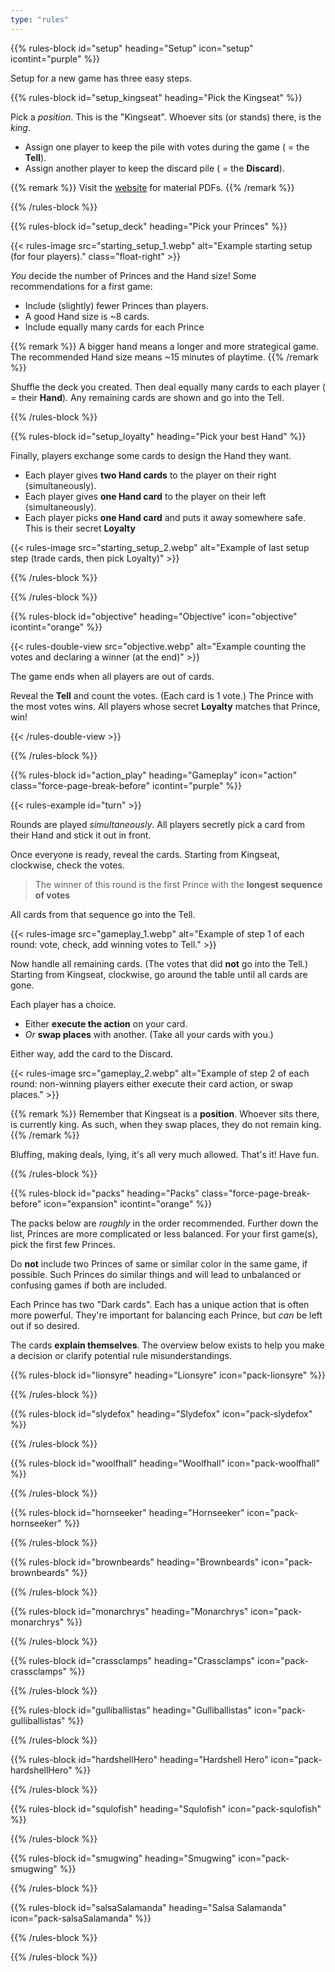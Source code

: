 ```yaml
---
type: "rules"
---
```


{{% rules-block id="setup" heading="Setup" icon="setup" icontint="purple" %}}

Setup for a new game has three easy steps.

{{% rules-block id="setup_kingseat" heading="Pick the Kingseat" %}}

Pick a _position_. This is the "Kingseat". Whoever sits (or stands) there, is the _king_. 

* Assign one player to keep the pile with votes during the game ( = the **Tell**).
* Assign another player to keep the discard pile ( = the **Discard**).

{{% remark %}}
Visit the [website](https://pandaqi.com/kingseat) for material PDFs.
{{% /remark %}}

{{% /rules-block %}}

{{% rules-block id="setup_deck" heading="Pick your Princes" %}}

{{< rules-image src="starting_setup_1.webp" alt="Example starting setup (for four players)." class="float-right" >}}

_You_ decide the number of Princes and the Hand size! Some recommendations for a first game:

* Include (slightly) fewer Princes than players.
* A good Hand size is ~8 cards.
* Include equally many cards for each Prince

{{% remark %}}
A bigger hand means a longer and more strategical game. The recommended Hand size means ~15 minutes of playtime.
{{% /remark %}}

Shuffle the deck you created. Then deal equally many cards to each player ( = their **Hand**). Any remaining cards are shown and go into the Tell.

{{% /rules-block %}}

{{% rules-block id="setup_loyalty" heading="Pick your best Hand" %}}

Finally, players exchange some cards to design the Hand they want.

* Each player gives **two Hand cards** to the player on their right (simultaneously).
* Each player gives **one Hand card** to the player on their left (simultaneously).
* Each player picks **one Hand card** and puts it away somewhere safe. This is their secret **Loyalty**

{{< rules-image src="starting_setup_2.webp" alt="Example of last setup step (trade cards, then pick Loyalty)" >}}

{{% /rules-block %}}

{{% /rules-block %}}

{{% rules-block id="objective" heading="Objective" icon="objective" icontint="orange" %}}

{{< rules-double-view src="objective.webp" alt="Example counting the votes and declaring a winner (at the end)" >}}

The game ends when all players are out of cards. 

Reveal the **Tell** and count the votes. (Each card is 1 vote.) The Prince with the most votes wins. All players whose secret **Loyalty** matches that Prince, win!

{{< /rules-double-view >}}

{{% /rules-block %}}

{{% rules-block id="action_play" heading="Gameplay" icon="action" class="force-page-break-before" icontint="purple" %}}

{{< rules-example id="turn" >}}

Rounds are played _simultaneously_. All players secretly pick a card from their Hand and stick it out in front.

Once everyone is ready, reveal the cards. Starting from Kingseat, clockwise, check the votes.

> The winner of this round is the first Prince with the **longest sequence of votes**

All cards from that sequence go into the Tell.

{{< rules-image src="gameplay_1.webp" alt="Example of step 1 of each round: vote, check, add winning votes to Tell." >}}

Now handle all remaining cards. (The votes that did **not** go into the Tell.) Starting from Kingseat, clockwise, go around the table until all cards are gone. 

Each player has a choice.

* Either **execute the action** on your card.
* _Or_ **swap places** with another. (Take all your cards with you.)

Either way, add the card to the Discard.

{{< rules-image src="gameplay_2.webp" alt="Example of step 2 of each round: non-winning players either execute their card action, or swap places." >}}

{{% remark %}}
Remember that Kingseat is a **position**. Whoever sits there, is currently king. As such, when they swap places, they do not remain king.
{{% /remark %}}

Bluffing, making deals, lying, it's all very much allowed. That's it! Have fun. 

<!---
 A player can't change places more than once per round. 

 {{% remark class="right" %}}
So yes, if a previous player already swapped with you, you must execute the action when your turn comes.
{{% /remark %}}

Rounds alternate between **public** and **secret**. In public rounds, everything is the same, but ...

* Players vote in turn (starting from Kingseat, clockwise)
* And simply show their vote publicly

The first round is public.
--->

{{% /rules-block %}}

{{% rules-block id="packs" heading="Packs" class="force-page-break-before" icon="expansion" icontint="orange" %}}

The packs below are _roughly_ in the order recommended. Further down the list, Princes are more complicated or less balanced. For your first game(s), pick the first few Princes.

Do **not** include two Princes of same or similar color in the same game, if possible. Such Princes do similar things and will lead to unbalanced or confusing games if both are included.

Each Prince has two "Dark cards". Each has a unique action that is often more powerful. They're important for balancing each Prince, but _can_ be left out if so desired.

The cards **explain themselves**. The overview below exists to help you make a decision or clarify potential rule misunderstandings.

<!---
Some cards have special actions, indicated above the text.

* (@TODO: ICON?) "When played" means you must execute the action when playing the card. 
* (@TODO: ICON?) "When revealed" means you must execute the action when the card is revealed.
* (@TODO: ICON?) "When Tell" means the action activates when the Tell is counted at the end of the game.

All of these mean that you **don't** get to swap places, as you've "decided" to execute the action.
--->

{{% rules-block id="lionsyre" heading="Lionsyre" icon="pack-lionsyre" %}}

<!-- The JavaScript has a function that reads these and inserts the right content automatically (from dictionary.js) -->
<div class="prince-info" data-prince="lionsyre"></div>

{{% /rules-block %}}

{{% rules-block id="slydefox" heading="Slydefox" icon="pack-slydefox" %}}

<div class="prince-info" data-prince="slydefox"></div>

{{% /rules-block %}}

{{% rules-block id="woolfhall" heading="Woolfhall" icon="pack-woolfhall" %}}

<div class="prince-info" data-prince="woolfhall"></div>

{{% /rules-block %}}

{{% rules-block id="hornseeker" heading="Hornseeker" icon="pack-hornseeker" %}}

<div class="prince-info" data-prince="hornseeker"></div>

{{% /rules-block %}}

{{% rules-block id="brownbeards" heading="Brownbeards" icon="pack-brownbeards" %}}

<div class="prince-info" data-prince="brownbeards"></div>

{{% /rules-block %}}

{{% rules-block id="monarchrys" heading="Monarchrys" icon="pack-monarchrys" %}}

<div class="prince-info" data-prince="monarchrys"></div>

{{% /rules-block %}}

{{% rules-block id="crassclamps" heading="Crassclamps" icon="pack-crassclamps" %}}

<div class="prince-info" data-prince="crassclamps"></div>

{{% /rules-block %}}

{{% rules-block id="gulliballistas" heading="Gulliballistas" icon="pack-gulliballistas" %}}

<div class="prince-info" data-prince="gulliballistas"></div>

{{% /rules-block %}}

{{% rules-block id="hardshellHero" heading="Hardshell Hero" icon="pack-hardshellHero" %}}

<div class="prince-info" data-prince="hardshellHero"></div>

{{% /rules-block %}}

{{% rules-block id="squlofish" heading="Squlofish" icon="pack-squlofish" %}}

<div class="prince-info" data-prince="squlofish"></div>

{{% /rules-block %}}

{{% rules-block id="smugwing" heading="Smugwing" icon="pack-smugwing" %}}

<div class="prince-info" data-prince="smugwing"></div>

{{% /rules-block %}}

{{% rules-block id="salsaSalamanda" heading="Salsa Salamanda" icon="pack-salsaSalamanda" %}}

<div class="prince-info" data-prince="salsaSalamanda"></div>

{{% /rules-block %}}

{{% /rules-block %}}
